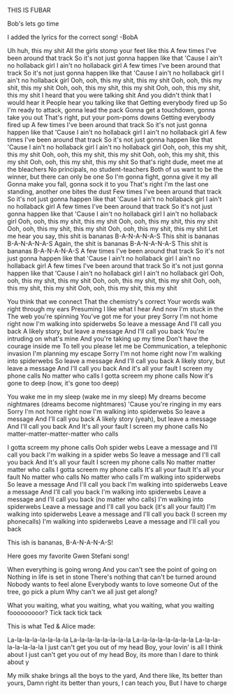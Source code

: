 THIS IS FUBAR

Bob's lets go time

I added the lyrics for the correct song! -BobA

Uh huh, this my shit
All the girls stomp your feet like this
A few times I've been around that track
So it's not just gonna happen like that
'Cause I ain't no hollaback girl
I ain't no hollaback girl
A few times I've been around that track
So it's not just gonna happen like that
'Cause I ain't no hollaback girl
I ain't no hollaback girl
Ooh, ooh, this my shit, this my shit
Ooh, ooh, this my shit, this my shit
Ooh, ooh, this my shit, this my shit
Ooh, ooh, this my shit, this my shit
I heard that you were talking shit
And you didn't think that I would hear it
People hear you talking like that
Getting everybody fired up
So I'm ready to attack, gonna lead the pack
Gonna get a touchdown, gonna take you out
That's right, put your pom-poms downs
Getting everybody fired up
A few times I've been around that track
So it's not just gonna happen like that
'Cause I ain't no hollaback girl
I ain't no hollaback girl
A few times I've been around that track
So it's not just gonna happen like that
'Cause I ain't no hollaback girl
I ain't no hollaback girl
Ooh, ooh, this my shit, this my shit
Ooh, ooh, this my shit, this my shit
Ooh, ooh, this my shit, this my shit
Ooh, ooh, this my shit, this my shit
So that's right dude, meet me at the bleachers
No principals, no student-teachers
Both of us want to be the winner, but there can only be one
So I'm gonna fight, gonna give it my all
Gonna make you fall, gonna sock it to you
That's right I'm the last one standing, another one bites the dust
Few times I've been around that track
So it's not just gonna happen like that
'Cause I ain't no hollaback girl
I ain't no hollaback girl
A few times I've been around that track
So it's not just gonna happen like that
'Cause I ain't no hollaback girl
I ain't no hollaback girl
Ooh, ooh, this my shit, this my shit
Ooh, ooh, this my shit, this my shit
Ooh, ooh, this my shit, this my shit
Ooh, ooh, this my shit, this my shit
Let me hear you say, this shit is bananas
B-A-N-A-N-A-S
This shit is bananas
B-A-N-A-N-A-S
Again, the shit is bananas
B-A-N-A-N-A-S
This shit is bananas
B-A-N-A-N-A-S
A few times I've been around that track
So it's not just gonna happen like that
'Cause I ain't no hollaback girl
I ain't no hollaback girl
A few times I've been around that track
So it's not just gonna happen like that
'Cause I ain't no hollaback girl
I ain't no hollaback girl
Ooh, ooh, this my shit, this my shit
Ooh, ooh, this my shit, this my shit
Ooh, ooh, this my shit, this my shit
Ooh, ooh, this my shit, this my shit


You think that we connect
That the chemistry's correct
Your words walk right through my ears
Presuming I like what I hear
And now I'm stuck in the
The web you're spinning
You've got me for your prey
Sorry I'm not home right now
I'm walking into spiderwebs
So leave a message
And I'll call you back
A likely story, but leave a message
And I'll call you back
You're intruding on what's mine
And you're taking up my time
Don't have the courage inside me
To tell you please let me be
Communication, a telephonic invasion
I'm planning my escape
Sorry I'm not home right now
I'm walking into spiderwebs
So leave a message
And I'll call you back
A likely story, but leave a message
And I'll call you back
And it's all your fault
I screen my phone calls
No matter who calls
I gotta screem my phone calls
Now it's gone to deep (now, it's gone too deep)


You wake me in my sleep (wake me in my sleep)
My dreams become nightmares (dreams become nightmares)
'Cause you're ringing in my ears
Sorry I'm not home right now
I'm walking into spiderwebs
So leave a message
And I'll call you back
A likely story (yeah), but leave a message
And I'll call you back
And It's all your fault
I screen my phone calls
No matter-matter-matter-matter who calls


I gotta screem my phone calls
Ooh spider webs
Leave a message and I'll call you back
I'm walking in a spider webs
So leave a message and I'll call you back
And It's all your fault
I screen my phone calls
No matter matter matter who calls
I gotta screem my phone calls
It's all your fault
It's all your fault
No matter who calls
No matter who calls
I'm walking into spiderwebs
So leave a message
And I'll call you back
I'm walking into spiderwebs
Leave a message
And I'll call you back
I'm walking into spiderwebs
Leave a message and I'll call you back (no matter who calls)
I'm walking into spiderwebs
Leave a message and I'll call you back (it's all your fault)
I'm walking into spiderwebs
Leave a message and I'll call you back (I screen my phonecalls)
I'm walking into spiderwebs
Leave a message and I'll call you back


This ish is bananas, B-A-N-A-N-A-S!


Here goes my favorite Gwen Stefani song!


When everything is going wrong
And you can't see the point of going on
Nothing in life is set in stone
There's nothing that can't be turned around
Nobody wants to feel alone
Everybody wants to love someone
Out of the tree, go pick a plum
Why can't we all just get along?


What you waiting, what you waiting, what you waiting, what you waiting fooooooooor? Tick tack tick tack 

This is what Ted & Alice made:

La-la-la-la-la-la-la-la
La-la-la-la-la-la-la-la
La-la-la-la-la-la-la-la
La-la-la-la-la-la-la-la
I just can't get you out of my head
Boy, your lovin' is all I think about
I just can't get you out of my head
Boy, its more than I dare to think about
y 

My milk shake brings all the boys to the yard,
And there like,
Its better than yours,
Damn right its better than yours,
I can teach you,
But I have to charge